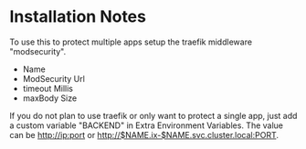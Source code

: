 # Installation Notes

To use this to protect multiple apps setup the traefik middleware "modsecurity".

- Name
- ModSecurity Url
- timeout Millis
- maxBody Size

If you do not plan to use traefik or only want to protect a single app, just add a custom variable "BACKEND" in Extra Environment Variables.
The value can be <http://ip:port> or <http://$NAME.ix-$NAME.svc.cluster.local:PORT>.
